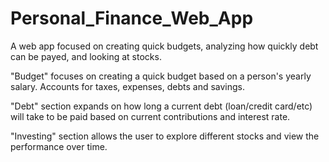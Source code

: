 # Personal_Finance_Web_App
A web app focused on creating quick budgets, analyzing how quickly debt can be payed, and looking at stocks.

"Budget" focuses on creating a quick budget based on a person's yearly salary. Accounts for taxes, expenses, debts and savings.

"Debt" section expands on how long a current debt (loan/credit card/etc) will take to be paid based on current contributions and interest rate.

"Investing" section allows the user to explore different stocks and view the performance over time.
